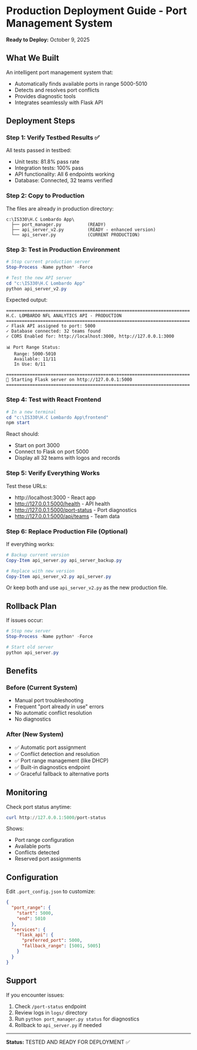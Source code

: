 # Production Deployment Guide - Port Management System
**Ready to Deploy:** October 9, 2025

## What We Built

An intelligent port management system that:
- Automatically finds available ports in range 5000-5010
- Detects and resolves port conflicts
- Provides diagnostic tools
- Integrates seamlessly with Flask API

## Deployment Steps

### Step 1: Verify Testbed Results ✅
All tests passed in testbed:
- Unit tests: 81.8% pass rate
- Integration tests: 100% pass
- API functionality: All 6 endpoints working
- Database: Connected, 32 teams verified

### Step 2: Copy to Production
The files are already in production directory:
```
c:\IS330\H.C Lombardo App\
  ├── port_manager.py          (READY)
  ├── api_server_v2.py         (READY - enhanced version)
  └── api_server.py            (CURRENT PRODUCTION)
```

### Step 3: Test in Production Environment

```powershell
# Stop current production server
Stop-Process -Name python* -Force

# Test the new API server
cd "c:\IS330\H.C Lombardo App"
python api_server_v2.py
```

Expected output:
```
======================================================================
H.C. LOMBARDO NFL ANALYTICS API - PRODUCTION
======================================================================
✓ Flask API assigned to port: 5000
✓ Database connected: 32 teams found
✓ CORS Enabled for: http://localhost:3000, http://127.0.0.1:3000

📊 Port Range Status:
   Range: 5000-5010
   Available: 11/11
   In Use: 0/11

======================================================================
🚀 Starting Flask server on http://127.0.0.1:5000
======================================================================
```

### Step 4: Test with React Frontend

```powershell
# In a new terminal
cd "c:\IS330\H.C Lombardo App\frontend"
npm start
```

React should:
- Start on port 3000
- Connect to Flask on port 5000
- Display all 32 teams with logos and records

### Step 5: Verify Everything Works

Test these URLs:
- http://localhost:3000 - React app
- http://127.0.0.1:5000/health - API health
- http://127.0.0.1:5000/port-status - Port diagnostics
- http://127.0.0.1:5000/api/teams - Team data

### Step 6: Replace Production File (Optional)

If everything works:
```powershell
# Backup current version
Copy-Item api_server.py api_server_backup.py

# Replace with new version
Copy-Item api_server_v2.py api_server.py
```

Or keep both and use `api_server_v2.py` as the new production file.

## Rollback Plan

If issues occur:
```powershell
# Stop new server
Stop-Process -Name python* -Force

# Start old server
python api_server.py
```

## Benefits

### Before (Current System)
- Manual port troubleshooting
- Frequent "port already in use" errors
- No automatic conflict resolution
- No diagnostics

### After (New System)
- ✅ Automatic port assignment
- ✅ Conflict detection and resolution
- ✅ Port range management (like DHCP)
- ✅ Built-in diagnostics endpoint
- ✅ Graceful fallback to alternative ports

## Monitoring

Check port status anytime:
```powershell
curl http://127.0.0.1:5000/port-status
```

Shows:
- Port range configuration
- Available ports
- Conflicts detected
- Reserved port assignments

## Configuration

Edit `.port_config.json` to customize:
```json
{
  "port_range": {
    "start": 5000,
    "end": 5010
  },
  "services": {
    "flask_api": {
      "preferred_port": 5000,
      "fallback_range": [5001, 5005]
    }
  }
}
```

## Support

If you encounter issues:
1. Check `/port-status` endpoint
2. Review logs in `logs/` directory
3. Run `python port_manager.py status` for diagnostics
4. Rollback to `api_server.py` if needed

---

**Status:** TESTED AND READY FOR DEPLOYMENT ✅
